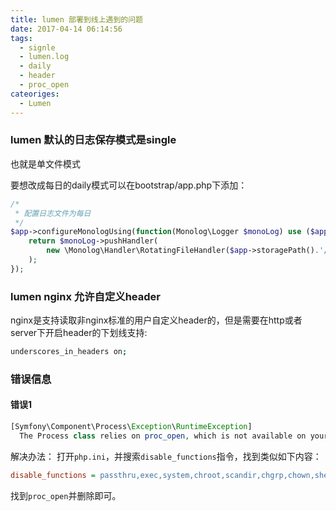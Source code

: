 ```yaml
---
title: lumen 部署到线上遇到的问题
date: 2017-04-14 06:14:56
tags:
  - signle
  - lumen.log
  - daily
  - header
  - proc_open
cateoriges:
  - Lumen
---
```


### lumen 默认的日志保存模式是single

也就是单文件模式

要想改成每日的daily模式可以在bootstrap/app.php下添加：

```php
/*
 * 配置日志文件为每日
 */
$app->configureMonologUsing(function(Monolog\Logger $monoLog) use ($app){
    return $monoLog->pushHandler(
        new \Monolog\Handler\RotatingFileHandler($app->storagePath().'/logs/lumen.log',5)
    );
});
```
<!--more -->

### lumen nginx 允许自定义header

nginx是支持读取非nginx标准的用户自定义header的，但是需要在http或者server下开启header的下划线支持:

```sh
underscores_in_headers on;
```

### 错误信息

#### 错误1

```php
[Symfony\Component\Process\Exception\RuntimeException]                                   
  The Process class relies on proc_open, which is not available on your PHP installation.
```

解决办法：
打开`php.ini`，并搜索`disable_functions`指令，找到类似如下内容：

```ini
disable_functions = passthru,exec,system,chroot,scandir,chgrp,chown,shell_exec,proc_get_status,popen,ini_alter,ini_restore,dl,openlog,syslog,readlink,symlink,popepassthru,stream_socket_server
```

找到`proc_open`并删除即可。

